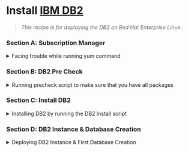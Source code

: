 # Install [IBM DB2](https://www.ibm.com/docs/en/db2/11.1?topic=administration-db2-data-servers)

   > _This recipe is for deploying the DB2 on Red Hat Enterprise Linux_.

### Section A: Subscription Manager
<details>
    <summary> Facing trouble while running yum command </summary>

1. You will need to run this command to verify the subscription status.
```bash
subscription-manager status
```
Then
```bash
yum repolist
```
2. If you got an error or result of 0 you will need to run into the following steps to setup your `Subscription`

```bash
subscription-manager attach --auto
```
```bash
subscription-manager remove --all
```
```bash
subscription-manager unregister
```
subscription-manager clean
```bash
yum clean all
```
```bash
rm -rf /var/cache/yum/*
```
```bash
subscription-manager register
```
```bash
subscription-manager attach --auto
```
3. Once this is done, verify the subscription status and checkout the populate the repository.

```bash
subscription-manager status
```
```bash
yum repolist
```
</details>

### Section B: DB2 Pre Check
<details>
    <summary> Running precheck script to make sure that you have all packages </summary>

1. Copying `DB2 tar file` into your server and extracting it.
```bash
Copy DB2_Svr_11.5_Linux_x86-64.tar to server
tar -xvf DB2_Svr_11.5_Linux_x86-64.tar to server
```
2. Access `DB2_Svr Directory`
```bash
cd /DB2_Svr_11.5_Linux_x86-64/server_dec
ls -la
```
3. Run the script that lists all the missing packages, you will have to permit that script.
```bash
chmod +x ./db2prereqcheck
```
```bash
./db2prereqcheck -i -l 
``` 
   > 💡 **OUTPUT**  
   > Should return without any missing packages.

_OR_

   > **⚠️** **FAILED** 

   > `The db2prereqcheck utility failed to find the following libary file: libstdc++.so.6`

4. Assuming this is the only one missing to fix that you will need to run the following.
```bash
yum install libstdc++.so.6 # Assuming this is the one mentioned on failure message
``` 
Also you will need to run 
```bash
ldconfig -p | grep libpam.so.*
```
   > 💡 **OUTPUT**  
   > Should return with `libpam package` you will have to install as well.

```bash
yum install libpam.so.0 #Assuming this was on your output from the previous command
```
5. Re-run the precheck again to make sure.
```bash
cd /server_dec
./db2prereqcheck -i -l
```
</details>

### Section C: Install DB2
<details>
    <summary> Installing DB2 by running the DB2 Install script </summary>

1. Make sure you at the right directory
```bash
cd /DB2_Svr_11.5_Linux_x86-64/server_dec
```
2. Permit & Run the script.
```bash
chmod +x ./db2_install
./db2_install
```
3. Prompts will show up 
    - License: `YES`
    - Specify one of the DB2 Products: `SERVER`
    - PureScale: `NO`
   > 💡 **OUTPUT**  
   > Should return with `The execution completed successfully` after running `59` Tasks, its ok to see warnings not ~~ERRORS~~.
4. Check the Install
```bash
chmod +x ./db2ls
./db2ls
```
   > 💡 **OUTPUT**  
   > You should see the following 

| Install Path | Level | Install Date | UID |
| --- | --- | --- | --- |
| /opt/ibm/db2/V11.5 | 11.5.0.0 | --/--/---- | 0 -> root |
5. Validation
```bash
ls /usr/local/bin | grep db2  #output 
```
   > 💡 **OUTPUT**  
   > `db2greg` & `db2ls`
```bash
/usr/local/bin/db2grep -dump
```
   > 💡 **OUTPUT**  
   > You will see all your installation information

```bash
/opt/ibm/db2/V11.5/bin/db2val
```
   > 💡 **OUTPUT**  
   > You should see that `db2val command is running`, installation file ..../db2/V11.5 was successful & The `db2val command completed successfully`
6. Check log file for errors
```bash
cd /tmp
ls | grep db2val-
```
Copy the output and run this command to debug
```bash
more /tmp/db2val-xxxxx.log # The output you copied above.
```
   > 💡 **OUTPUT**  
   > You should see that all success and no ~~errors~~
</details>

### Section D: DB2 Instance & Database Creation
<details>
    <summary> Deploying DB2 Instance & First Database Creation </summary>

1. First we need to make sure if the `userid` exists.
```bash
id db2inst1
``` 
IF NOT
```bash
useradd -m db2inst1
```
```bash
passwd db2inst1 #create a new password & memorize it I used db2inst1 as the password as well.
```
2. Create DB2 Instance
```bash
/opt/ibm/db2/V11.5/instance/db2icrt -u db2inst1 db2inst1
```
   > 💡 **OUTPUT**  
   > You should see 4 Tasks with `The execution completed successfully`
3. Use your `userid` to start your instance
```bash
su - db2inst1 #login with db2inst1
```
Find the port to connect to
```bash
cat /etc/services | grep db2c_db2inst1 #In my case it is 50000
```
4. Start the DB2 instance.
```bash 
db2start
```
   > 💡 **OUTPUT**  
   > You should see `DB2START processing was successful.`
5. Check for the listen port
```bash
netstat -na | grep 50000 #Assuming that your port was 50000 from the step D.3
```
   > 💡 **OUTPUT**  
   > You should see the record ending on your right side with `LISTEN`
6. Create your first Database using `db2sampl`
```bash
db2sampl -name <DATABASE_NAME>
```
7. Test Connection
```bash
su - db2inst1
```
```sql
db2 connect to <DATABASE_NAME>
```
   > 💡 **OUTPUT**  
        > #### Database Connection Information
 
 | Database server        | = DB2/LINUXX8664 11.5.0.0 |
 | --- | --- | 
 | SQL authorization ID  | = DB2INST1 |
 | Local database alias  | = <DATABASE_NAME> | 

</details>